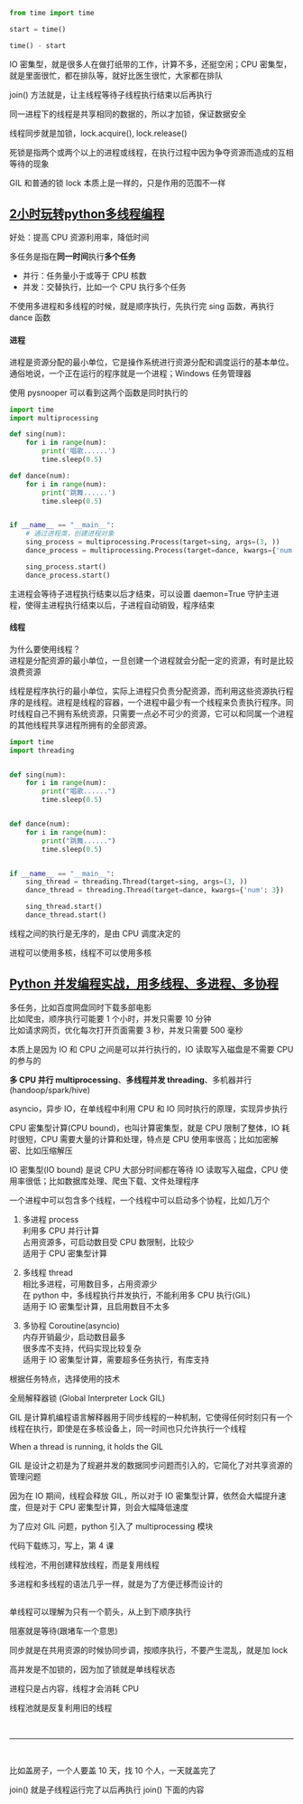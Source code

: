 
```python
from time import time 

start = time()

time() - start
```

IO 密集型，就是很多人在做打纸带的工作，计算不多，还挺空闲；CPU 密集型，就是里面很忙，都在排队等，就好比医生很忙，大家都在排队  

join() 方法就是，让主线程等待子线程执行结束以后再执行  

同一进程下的线程是共享相同的数据的，所以才加锁，保证数据安全  

线程同步就是加锁，lock.acquire(), lock.release()  

死锁是指两个或两个以上的进程或线程，在执行过程中因为争夺资源而造成的互相等待的现象  

GIL 和普通的锁 lock 本质上是一样的，只是作用的范围不一样  




## [2小时玩转python多线程编程](https://www.bilibili.com/video/BV1fz4y1D7tU?from=search&seid=15504173216158754497)  

好处：提高 CPU 资源利用率，降低时间  

多任务是指在**同一时间**执行**多个任务**  

* 并行：任务量小于或等于 CPU 核数  
* 并发：交替执行，比如一个 CPU 执行多个任务  

不使用多进程和多线程的时候，就是顺序执行，先执行完 sing 函数，再执行 dance 函数  

#### 进程  

进程是资源分配的最小单位，它是操作系统进行资源分配和调度运行的基本单位。通俗地说，一个正在运行的程序就是一个进程；Windows 任务管理器  

使用 pysnooper 可以看到这两个函数是同时执行的  

```python
import time
import multiprocessing

def sing(num):
    for i in range(num):
        print('唱歌......')
        time.sleep(0.5)

def dance(num):
    for i in range(num):
        print('跳舞......')
        time.sleep(0.5)


if __name__ == "__main__":
    # 通过进程类，创建进程对象
    sing_process = multiprocessing.Process(target=sing, args=(3, ))
    dance_process = multiprocessing.Process(target=dance, kwargs={'num': 3})

    sing_process.start()
    dance_process.start()  
```    
        
主进程会等待子进程执行结束以后才结束，可以设置 daemon=True 守护主进程，使得主进程执行结束以后，子进程自动销毁，程序结束  


#### 线程  
为什么要使用线程？  
进程是分配资源的最小单位，一旦创建一个进程就会分配一定的资源，有时是比较浪费资源  

线程是程序执行的最小单位，实际上进程只负责分配资源，而利用这些资源执行程序的是线程。进程是线程的容器，一个进程中最少有一个线程来负责执行程序。同时线程自己不拥有系统资源，只需要一点必不可少的资源，它可以和同属一个进程的其他线程共享进程所拥有的全部资源。  

```python
import time
import threading


def sing(num):
    for i in range(num):
        print("唱歌......")
        time.sleep(0.5)


def dance(num):
    for i in range(num):
        print("跳舞......")
        time.sleep(0.5)


if __name__ == "__main__":
    sing_thread = threading.Thread(target=sing, args=(3, ))
    dance_thread = threading.Thread(target=dance, kwargs={'num': 3})

    sing_thread.start()
    dance_thread.start()
```

线程之间的执行是无序的，是由 CPU 调度决定的  

进程可以使用多核，线程不可以使用多核  


## [Python 并发编程实战，用多线程、多进程、多协程](https://www.bilibili.com/video/BV1bK411A7tV?p=13&spm_id_from=pageDriver)  

多任务，比如百度网盘同时下载多部电影  
比如爬虫，顺序执行可能要 1 个小时，并发只需要 10 分钟  
比如请求网页，优化每次打开页面需要 3 秒，并发只需要 500 毫秒  

本质上是因为 IO 和 CPU 之间是可以并行执行的，IO 读取写入磁盘是不需要 CPU 的参与的  

**多 CPU 并行 multiprocessing**、**多线程并发 threading**、多机器并行(handoop/spark/hive)  

asyncio，异步 IO，在单线程中利用 CPU 和 IO 同时执行的原理，实现异步执行  

CPU 密集型计算(CPU bound)，也叫计算密集型，就是 CPU 限制了整体，IO 耗时很短，CPU 需要大量的计算和处理，特点是 CPU 使用率很高；比如加密解密、比如压缩解压  

IO 密集型(IO bound) 是说 CPU 大部分时间都在等待 IO 读取写入磁盘，CPU 使用率很低；比如数据库处理、爬虫下载、文件处理程序     

一个进程中可以包含多个线程，一个线程中可以启动多个协程，比如几万个  


1. 多进程 process  
利用多 CPU 并行计算  
占用资源多，可启动数目受 CPU 数限制，比较少  
适用于 CPU 密集型计算  

2. 多线程 thread  
相比多进程，可用数目多，占用资源少  
在 python 中，多线程执行并发执行，不能利用多 CPU 执行(GIL)  
适用于 IO 密集型计算，且启用数目不太多  

3. 多协程 Coroutine(asyncio)  
内存开销最少，启动数目最多  
很多库不支持，代码实现比较复杂  
适用于 IO 密集型计算，需要超多任务执行，有库支持  

根据任务特点，选择使用的技术  


全局解释器锁 (Global Interpreter Lock GIL)  

GIL 是计算机编程语言解释器用于同步线程的一种机制，它使得任何时刻只有一个线程在执行，即使是在多核设备上，同一时间也只允许执行一个线程  

When a thread is running, it holds the GIL  

GIL 是设计之初是为了规避并发的数据同步问题而引入的，它简化了对共享资源的管理问题  

因为在 IO 期间，线程会释放 GIL，所以对于 IO 密集型计算，依然会大幅提升速度，但是对于 CPU 密集型计算，则会大幅降低速度  

为了应对 GIL 问题，python 引入了 multiprocessing 模块  

代码下载练习，写上，第 4 课  


线程池，不用创建释放线程，而是复用线程  



多进程和多线程的语法几乎一样，就是为了方便迁移而设计的  




## 

单线程可以理解为只有一个箭头，从上到下顺序执行   

阻塞就是等待(跟堵车一个意思)  

同步就是在共用资源的时候协同步调，按顺序执行，不要产生混乱，就是加 lock  

高并发是不加锁的，因为加了锁就是单线程状态  


进程只是占内容，线程才会消耗 CPU  

线程池就是反复利用旧的线程  

<br>

*** 

<br>

比如盖房子，一个人要盖 10 天，找 10 个人，一天就盖完了  

join() 就是子线程运行完了以后再执行 join() 下面的内容  






